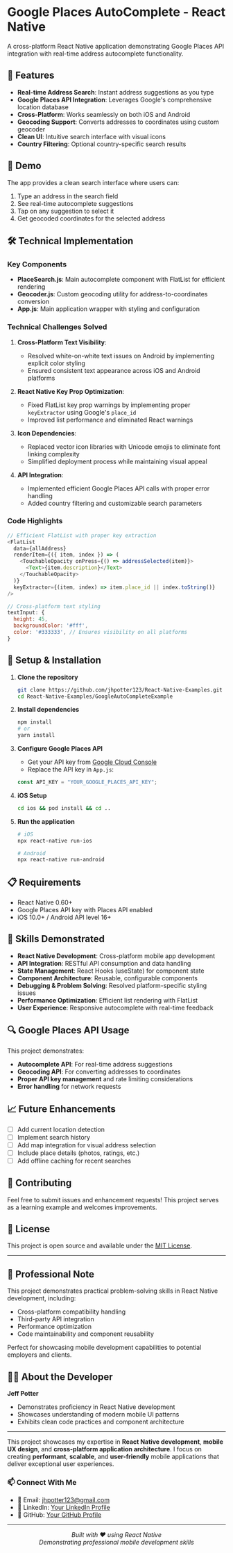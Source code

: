 # Google Places AutoComplete - React Native

A cross-platform React Native application demonstrating Google Places API integration with real-time address autocomplete functionality.

## 🚀 Features

- **Real-time Address Search**: Instant address suggestions as you type
- **Google Places API Integration**: Leverages Google's comprehensive location database
- **Cross-Platform**: Works seamlessly on both iOS and Android
- **Geocoding Support**: Converts addresses to coordinates using custom geocoder
- **Clean UI**: Intuitive search interface with visual icons
- **Country Filtering**: Optional country-specific search results

## 📱 Demo

The app provides a clean search interface where users can:
1. Type an address in the search field
2. See real-time autocomplete suggestions
3. Tap on any suggestion to select it
4. Get geocoded coordinates for the selected address

## 🛠 Technical Implementation

### Key Components

- **PlaceSearch.js**: Main autocomplete component with FlatList for efficient rendering
- **Geocoder.js**: Custom geocoding utility for address-to-coordinates conversion
- **App.js**: Main application wrapper with styling and configuration

### Technical Challenges Solved

1. **Cross-Platform Text Visibility**: 
   - Resolved white-on-white text issues on Android by implementing explicit color styling
   - Ensured consistent text appearance across iOS and Android platforms

2. **React Native Key Prop Optimization**:
   - Fixed FlatList key prop warnings by implementing proper `keyExtractor` using Google's `place_id`
   - Improved list performance and eliminated React warnings

3. **Icon Dependencies**:
   - Replaced vector icon libraries with Unicode emojis to eliminate font linking complexity
   - Simplified deployment process while maintaining visual appeal

4. **API Integration**:
   - Implemented efficient Google Places API calls with proper error handling
   - Added country filtering and customizable search parameters

### Code Highlights

```javascript
// Efficient FlatList with proper key extraction
<FlatList
  data={allAddress}
  renderItem={({ item, index }) => (
    <TouchableOpacity onPress={() => addressSelected(item)}>
      <Text>{item.description}</Text>
    </TouchableOpacity>
  )}
  keyExtractor={(item, index) => item.place_id || index.toString()}
/>
```

```javascript
// Cross-platform text styling
textInput: {
  height: 45,
  backgroundColor: '#fff',
  color: '#333333', // Ensures visibility on all platforms
}
```

## 🔧 Setup & Installation

1. **Clone the repository**
   ```bash
   git clone https://github.com/jhpotter123/React-Native-Examples.git
   cd React-Native-Examples/GoogleAutoCompleteExample
   ```

2. **Install dependencies**
   ```bash
   npm install
   # or
   yarn install
   ```

3. **Configure Google Places API**
   - Get your API key from [Google Cloud Console](https://console.cloud.google.com/)
   - Replace the API key in `App.js`:
   ```javascript
   const API_KEY = "YOUR_GOOGLE_PLACES_API_KEY";
   ```

4. **iOS Setup**
   ```bash
   cd ios && pod install && cd ..
   ```

5. **Run the application**
   ```bash
   # iOS
   npx react-native run-ios
   
   # Android
   npx react-native run-android
   ```

## 📋 Requirements

- React Native 0.60+
- Google Places API key with Places API enabled
- iOS 10.0+ / Android API level 16+

## 🎯 Skills Demonstrated

- **React Native Development**: Cross-platform mobile app development
- **API Integration**: RESTful API consumption and data handling
- **State Management**: React Hooks (useState) for component state
- **Component Architecture**: Reusable, configurable components
- **Debugging & Problem Solving**: Resolved platform-specific styling issues
- **Performance Optimization**: Efficient list rendering with FlatList
- **User Experience**: Responsive autocomplete with real-time feedback

## 🔍 Google Places API Usage

This project demonstrates:
- **Autocomplete API**: For real-time address suggestions
- **Geocoding API**: For converting addresses to coordinates
- **Proper API key management** and rate limiting considerations
- **Error handling** for network requests

## 📈 Future Enhancements

- [ ] Add current location detection
- [ ] Implement search history
- [ ] Add map integration for visual address selection
- [ ] Include place details (photos, ratings, etc.)
- [ ] Add offline caching for recent searches

## 🤝 Contributing

Feel free to submit issues and enhancement requests! This project serves as a learning example and welcomes improvements.

## 📄 License

This project is open source and available under the [MIT License](LICENSE).

---

## 💼 Professional Note

This project demonstrates practical problem-solving skills in React Native development, including:
- Cross-platform compatibility handling
- Third-party API integration
- Performance optimization
- Code maintainability and component reusability

Perfect for showcasing mobile development capabilities to potential employers and clients.

## 👨‍💻 About the Developer

**Jeff Potter**
- Demonstrates proficiency in React Native development
- Showcases understanding of modern mobile UI patterns
- Exhibits clean code practices and component architecture
---

This project showcases my expertise in **React Native development**, **mobile UX design**, and **cross-platform application architecture**. I focus on creating **performant**, **scalable**, and **user-friendly** mobile applications that deliver exceptional user experiences.

### 📫 Connect With Me
- 📧 Email: [jhpotter123@gmail.com]((mailto:jhpotter123@gmail.com))
- 💼 LinkedIn: [Your LinkedIn Profile](https://www.linkedin.com/in/jeffrey-potter-14196028/)
- 🐙 GitHub: [Your GitHub Profile](https://github.com/jhpotter123)

---

<p align="center">
  <i>Built with ❤️ using React Native</i><br>
  <i>Demonstrating professional mobile development skills</i>
</p>
